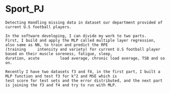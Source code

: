 # Sport_PJ

    Detecting Handling missing data in dataset our department provided of current U.S football players. 

    In the software developing, I can divide my work to two parts. 
    First, I build and apply the MLP called multiple layer regression, also same as NN, to train and predict the RPE 
    (training     intensity and variety) for current U.S football player based on their muscle soreness, fatigue, sleep, 
    duration, acute         load average, chronic load average, TSB and so on.
    
    Recently I have two datasets f3 and f4, in the first part, I built a MLP function and test f3 for k^2 and MSE which is
    test score for test sets and the error distributed, and the next part is joining the f3 and f4 and try to run with MLP.
    
